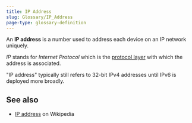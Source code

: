 ```yaml
---
title: IP Address
slug: Glossary/IP_Address
page-type: glossary-definition
---
```




An **IP address** is a number used to address each device on an IP network uniquely.

_IP_ stands for _Internet Protocol_ which is the [protocol layer](https://docs.oracle.com/cd/E19683-01/806-4075/ipov-7/index.html) with which the address is associated.

"IP address" typically still refers to 32-bit IPv4 addresses until IPv6 is deployed more broadly.

## See also

- [IP address](https://en.wikipedia.org/wiki/IP_address) on Wikipedia
